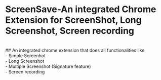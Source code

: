 # ScreenSave-An integrated Chrome Extension for ScreenShot, Long Screenshot, Screen recording
<br>
## An integrated chrome extension that does all functionalities like  <br>
      - Simple Screenhot <br>
      - Long Screenshot <br>
      - Multiple Screenshot (Signature feature) <br>
      - Screen recording <br>


